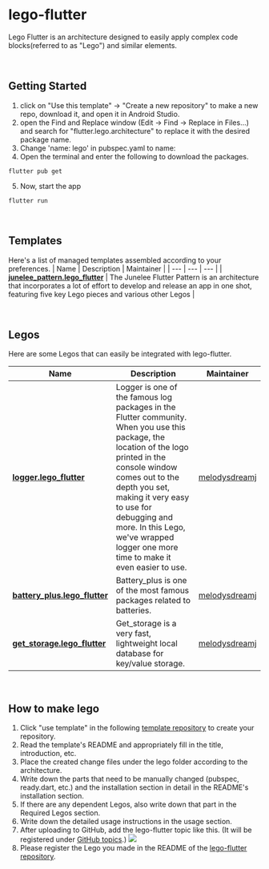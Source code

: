 # lego-flutter

Lego Flutter is an architecture designed to easily apply complex code blocks(referred to as "Lego") and similar elements.

<br/>

## Getting Started
1. click on "Use this template" -> "Create a new repository" to make a new repo, download it, and open it in Android Studio.
2. open the Find and Replace window (Edit -> Find -> Replace in Files...) and search for "flutter.lego.architecture" to replace it with the desired package name.
3. Change 'name: lego' in pubspec.yaml to name:<your project name>
4. Open the terminal and enter the following to download the packages.
```
flutter pub get
```
5. Now, start the app
```
flutter run
```

<br/>

## Templates
Here's a list of managed templates assembled according to your preferences.
| Name | Description | Maintainer |
| --- | --- | --- |
| [**junelee_pattern.lego_flutter**](https://github.com/melodysdreamj/junelee-pattern.lego-flutter) | The Junelee Flutter Pattern is an architecture that incorporates a lot of effort to develop and release an app in one shot, featuring five key Lego pieces and various other Legos |


<br/>

## Legos
Here are some Legos that can easily be integrated with lego-flutter.

| Name | Description | Maintainer |
| --- | --- | --- |
| [**logger.lego_flutter**](https://github.com/melodysdreamj/logger.lego-flutter) | Logger is one of the famous log packages in the Flutter community. When you use this package, the location of the logo printed in the console window comes out to the depth you set, making it very easy to use for debugging and more. In this Lego, we've wrapped logger one more time to make it even easier to use. | [melodysdreamj](https://github.com/melodysdreamj)
| [**battery_plus.lego_flutter**](https://github.com/melodysdreamj/logger.lego-flutter) | Battery_plus is one of the most famous packages related to batteries. | [melodysdreamj](https://github.com/melodysdreamj)
| [**get_storage.lego_flutter**](https://github.com/melodysdreamj/getstorage.lego_flutter) | Get_storage is a very fast, lightweight local database for key/value storage. | [melodysdreamj](https://github.com/melodysdreamj)

<br/> 

## How to make lego
1. Click "use template" in the following [template repository](https://github.com/June-Melody/lego-flutter-template) to create your repository.
2. Read the template's README and appropriately fill in the title, introduction, etc.
3. Place the created change files under the lego folder according to the architecture.
4. Write down the parts that need to be manually changed (pubspec, ready.dart, etc.) and the installation section in detail in the README's installation section.
5. If there are any dependent Legos, also write down that part in the Required Legos section.
6. Write down the detailed usage instructions in the usage section.
7. After uploading to GitHub, add the lego-flutter topic like this. (It will be registered under [GitHub topics](https://github.com/topics/lego-flutter).)
![](https://github.com/melodysdreamj/lego-flutter/assets/21379657/3c3a0f08-daab-4312-b5a4-d4c89c40a7d0)
8. Please register the Lego you made in the README of the [lego-flutter repository](https://github.com/melodysdreamj/lego-flutter).



